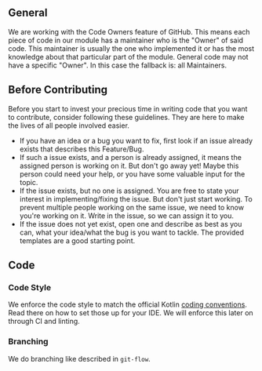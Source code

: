 ## General

We are working with the Code Owners feature of GitHub. This means each piece of code in our module has a maintainer who
is the "Owner" of said code.
This maintainer is usually the one who implemented it or has the most knowledge about that particular part of the module.
General code may not have a specific "Owner". In this case the fallback is: all Maintainers.

## Before Contributing

Before you start to invest your precious time in writing code that you want to contribute, consider following these guidelines.
They are here to make the lives of all people involved easier.

- If you have an idea or a bug you want to fix, first look if an issue already exists that describes this Feature/Bug.
- If such a issue exists, and a person is already assigned, it means the assigned person is working on it. But don't go away yet! Maybe this person could need your help, or you have some valuable input for the topic.
- If the issue exists, but no one is assigned. You are free to state your interest in implementing/fixing the issue. But don't just start working. To prevent multiple people working on the same issue, we need to know you're working on it. Write in the issue, so we can assign it to you.
- If the issue does not yet exist, open one and describe as best as you can, what your idea/what the bug is you want to tackle. The provided templates are a good starting point.

## Code

### Code Style

We enforce the code style to match the official Kotlin [coding conventions](https://kotlinlang.org/docs/reference/coding-conventions.html).
Read there on how to set those up for your IDE. We will enforce this later on through CI and linting.

### Branching

We do branching like described in `git-flow`.